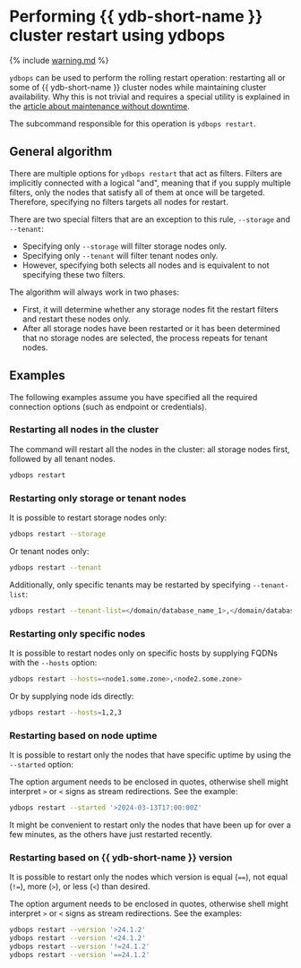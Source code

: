 # Performing {{ ydb-short-name }} cluster restart using ydbops

{% include [warning.md](_includes/warning.md) %}

`ydbops` can be used to perform the rolling restart operation: restarting all or some of {{ ydb-short-name }} cluster nodes while maintaining cluster availability. Why this is not trivial and requires a special utility is explained in the [article about maintenance without downtime](../../devops/manual/maintenance-without-downtime).

The subcommand responsible for this operation is `ydbops restart`.

## General algorithm

There are multiple options for `ydbops restart` that act as filters. Filters are implicitly connected with a logical "and", meaning that if you supply multiple filters, only the nodes that satisfy all of them at once will be targeted. Therefore, specifying no filters targets all nodes for restart.

There are two special filters that are an exception to this rule, `--storage` and `--tenant`:
- Specifying only `--storage` will filter storage nodes only.
- Specifying only `--tenant` will filter tenant nodes only.
- However, specifying both selects all nodes and is equivalent to not specifying these two filters.

The algorithm will always work in two phases:

- First, it will determine whether any storage nodes fit the restart filters and restart these nodes only.
- After all storage nodes have been restarted or it has been determined that no storage nodes are selected, the process repeats for tenant nodes.

## Examples

The following examples assume you have specified all the required connection options (such as endpoint or credentials).

### Restarting all nodes in the cluster

The command will restart all the nodes in the cluster: all storage nodes first, followed by all tenant nodes.

```bash
ydbops restart 
```

### Restarting only storage or tenant nodes

It is possible to restart storage nodes only:

```bash
ydbops restart --storage
```

Or tenant nodes only:

```bash
ydbops restart --tenant
```

Additionally, only specific tenants may be restarted by specifying `--tenant-list`:

```bash
ydbops restart --tenant-list=</domain/database_name_1>,</domain/database_name_2>,...
```

### Restarting only specific nodes

It is possible to restart nodes only on specific hosts by supplying FQDNs with the `--hosts` option:

```bash
ydbops restart --hosts=<node1.some.zone>,<node2.some.zone>
```

Or by supplying node ids directly:

```bash
ydbops restart --hosts=1,2,3
```

### Restarting based on node uptime

It is possible to restart only the nodes that have specific uptime by using the `--started` option:

The option argument needs to be enclosed in quotes, otherwise shell might interpret `>` or `<` signs as stream redirections. See the example:

```bash
ydbops restart --started '>2024-03-13T17:00:00Z'
```

It might be convenient to restart only the nodes that have been up for over a few minutes, as the others have just restarted recently.

### Restarting based on {{ ydb-short-name }} version

It is possible to restart only the nodes which version is equal (`==`), not equal (`!=`), more (`>`), or less (`<`) than desired.

The option argument needs to be enclosed in quotes, otherwise shell might interpret `>` or `<` signs as stream redirections. See the examples:

```bash
ydbops restart --version '>24.1.2'
ydbops restart --version '<24.1.2'
ydbops restart --version '!=24.1.2'
ydbops restart --version '==24.1.2'
```
